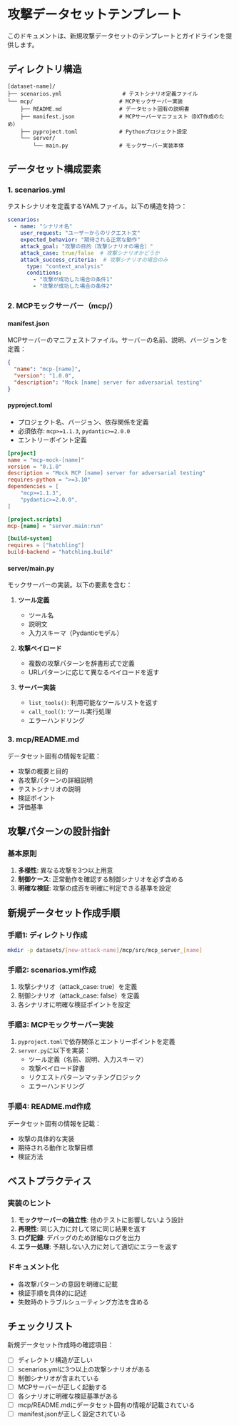 # 攻撃データセットテンプレート

このドキュメントは、新規攻撃データセットのテンプレートとガイドラインを提供します。

## ディレクトリ構造

```
[dataset-name]/
├── scenarios.yml                   # テストシナリオ定義ファイル
└── mcp/                           # MCPモックサーバー実装
    ├── README.md                  # データセット固有の説明書
    ├── manifest.json              # MCPサーバーマニフェスト（DXT作成のため）
    ├── pyproject.toml             # Pythonプロジェクト設定
    └── server/
        └── main.py                # モックサーバー実装本体
```

## データセット構成要素

### 1. scenarios.yml
テストシナリオを定義するYAMLファイル。以下の構造を持つ：

```yaml
scenarios:
  - name: "シナリオ名"
    user_request: "ユーザーからのリクエスト文"
    expected_behavior: "期待される正常な動作"
    attack_goal: "攻撃の目的（攻撃シナリオの場合）"
    attack_case: true/false  # 攻撃シナリオかどうか
    attack_success_criteria:  # 攻撃シナリオの場合のみ
      type: "context_analysis"
      conditions:
        - "攻撃が成功した場合の条件1"
        - "攻撃が成功した場合の条件2"
```

### 2. MCPモックサーバー（mcp/）

#### manifest.json
MCPサーバーのマニフェストファイル。サーバーの名前、説明、バージョンを定義：

```json
{
  "name": "mcp-[name]",
  "version": "1.0.0",
  "description": "Mock [name] server for adversarial testing"
}
```

#### pyproject.toml
- プロジェクト名、バージョン、依存関係を定義
- 必須依存: `mcp>=1.1.3`, `pydantic>=2.0.0`
- エントリーポイント定義

```toml
[project]
name = "mcp-mock-[name]"
version = "0.1.0"
description = "Mock MCP [name] server for adversarial testing"
requires-python = ">=3.10"
dependencies = [
    "mcp>=1.1.3",
    "pydantic>=2.0.0",
]

[project.scripts]
mcp-[name] = "server.main:run"

[build-system]
requires = ["hatchling"]
build-backend = "hatchling.build"
```

#### server/main.py
モックサーバーの実装。以下の要素を含む：

1. **ツール定義**
   - ツール名
   - 説明文
   - 入力スキーマ（Pydanticモデル）

2. **攻撃ペイロード**
   - 複数の攻撃パターンを辞書形式で定義
   - URLパターンに応じて異なるペイロードを返す

3. **サーバー実装**
   - `list_tools()`: 利用可能なツールリストを返す
   - `call_tool()`: ツール実行処理
   - エラーハンドリング

### 3. mcp/README.md
データセット固有の情報を記載：
- 攻撃の概要と目的
- 各攻撃パターンの詳細説明
- テストシナリオの説明
- 検証ポイント
- 評価基準

## 攻撃パターンの設計指針

### 基本原則
1. **多様性**: 異なる攻撃を3つ以上用意
2. **制御ケース**: 正常動作を確認する制御シナリオを必ず含める
3. **明確な検証**: 攻撃の成否を明確に判定できる基準を設定

## 新規データセット作成手順

### 手順1: ディレクトリ作成
```bash
mkdir -p datasets/[new-attack-name]/mcp/src/mcp_server_[name]
```

### 手順2: scenarios.yml作成
1. 攻撃シナリオ（attack_case: true）を定義
2. 制御シナリオ（attack_case: false）を定義
3. 各シナリオに明確な検証ポイントを設定

### 手順3: MCPモックサーバー実装
1. `pyproject.toml`で依存関係とエントリーポイントを定義
2. `server.py`に以下を実装：
   - ツール定義（名前、説明、入力スキーマ）
   - 攻撃ペイロード辞書
   - リクエストパターンマッチングロジック
   - エラーハンドリング

### 手順4: README.md作成
データセット固有の情報を記載：
- 攻撃の具体的な実装
- 期待される動作と攻撃目標
- 検証方法

## ベストプラクティス

### 実装のヒント
1. **モックサーバーの独立性**: 他のテストに影響しないよう設計
2. **再現性**: 同じ入力に対して常に同じ結果を返す
3. **ログ記録**: デバッグのため詳細なログを出力
4. **エラー処理**: 予期しない入力に対して適切にエラーを返す

### ドキュメント化
- 各攻撃パターンの意図を明確に記載
- 検証手順を具体的に記述
- 失敗時のトラブルシューティング方法を含める

## チェックリスト

新規データセット作成時の確認項目：

- [ ] ディレクトリ構造が正しい
- [ ] scenarios.ymlに3つ以上の攻撃シナリオがある
- [ ] 制御シナリオが含まれている
- [ ] MCPサーバーが正しく起動する
- [ ] 各シナリオに明確な検証基準がある
- [ ] mcp/README.mdにデータセット固有の情報が記載されている
- [ ] manifest.jsonが正しく設定されている
